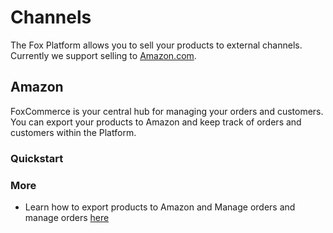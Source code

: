 # Channels

The Fox Platform allows you to sell your products to external channels. Currently
we support selling to [Amazon.com](www.amazon.com).

## Amazon

FoxCommerce is your central hub for managing your orders and customers. You can
export your products to Amazon and keep track of orders and customers within the Platform.

### Quickstart

### More

- Learn how to export products to Amazon and Manage orders and manage orders [here](amazon.md)

